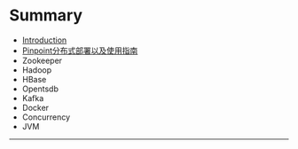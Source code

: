 # Summary

* [Introduction](README.md)
* [Pinpoint分布式部署以及使用指南](/pinpoint.md)
* Zookeeper
* Hadoop
* HBase
* Opentsdb
* Kafka
* Docker
* Concurrency
* JVM
* * * 


